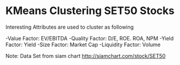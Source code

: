 # KMeans Clustering SET50 Stocks

Interesting Attributes are used to cluster as following

-Value Factor: EV/EBITDA
-Quality Factor: D/E, ROE. ROA, NPM
-Yield Factor: Yield
-Size Factor: Market Cap
-Liquidity Factor: Volume

Note: Data Set from siam chart http://siamchart.com/stock/SET50
